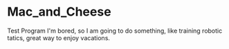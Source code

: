 # Mac_and_Cheese
Test Program
I'm bored, so I am going to do something, like training robotic tatics, great way to enjoy vacations.
